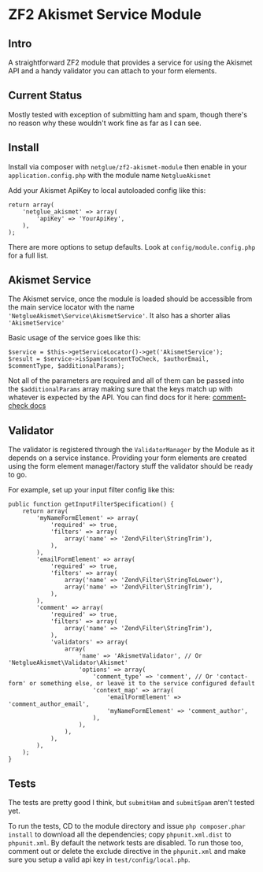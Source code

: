 # ZF2 Akismet Service Module

## Intro

A straightforward ZF2 module that provides a service for using the Akismet API and a handy validator you can attach to your form elements.

## Current Status

Mostly tested with exception of submitting ham and spam, though there's no reason why these wouldn't work fine as far as I can see.

## Install

Install via composer with `netglue/zf2-akismet-module` then enable in your `application.config.php` with the module name `NetglueAkismet`

Add your Akismet ApiKey to local autoloaded config like this:

	return array(
		'netglue_akismet' => array(
			'apiKey' => 'YourApiKey',
		),
	);

There are more options to setup defaults. Look at `config/module.config.php` for a full list.

## Akismet Service

The Akismet service, once the module is loaded should be accessible from the main service locator with the name `'NetglueAkismet\Service\AkismetService'`. It also has a shorter alias `'AkismetService'`

Basic usage of the service goes like this:
	
	$service = $this->getServiceLocator()->get('AkismetService');
	$result = $service->isSpam($contentToCheck, $authorEmail, $commentType, $additionalParams);

Not all of the parameters are required and all of them can be passed into the `$additionalParams` array making sure that the keys match up with whatever is expected by the API. You can find docs for it here: [comment-check docs](https://akismet.com/development/api/#comment-check)

## Validator

The validator is registered through the `ValidatorManager` by the Module as it depends on a service instance. Providing your form elements are created using the form element manager/factory stuff the validator should be ready to go.

For example, set up your input filter config like this:

	public function getInputFilterSpecification() {
		return array(
			'myNameFormElement' => array(
				'required' => true,
				'filters' => array(
					array('name' => 'Zend\Filter\StringTrim'),
				),
			),
			'emailFormElement' => array(
				'required' => true,
				'filters' => array(
					array('name' => 'Zend\Filter\StringToLower'),
					array('name' => 'Zend\Filter\StringTrim'),
				),
			),
			'comment' => array(
				'required' => true,
				'filters' => array(
					array('name' => 'Zend\Filter\StringTrim'),
				),
				'validators' => array(
					array(
						'name' => 'AkismetValidator', // Or 'NetglueAkismet\Validator\Akismet'
						'options' => array(
							'comment_type' => 'comment', // Or 'contact-form' or something else, or leave it to the service configured default
							'context_map' => array(
								'emailFormElement' => 'comment_author_email',
								'myNameFormElement' => 'comment_author',
							),
						),
					),
				),
			),
		);
	}
	
## Tests

The tests are pretty good I think, but `submitHam` and `submitSpam` aren't tested yet.

To run the tests, CD to the module directory and issue `php composer.phar install` to download all the dependencies; copy `phpunit.xml.dist` to `phpunit.xml`. By default the network tests are disabled. To run those too, comment out or delete the exclude directive in the `phpunit.xml` and make sure you setup a valid api key in `test/config/local.php`.

